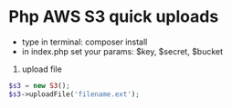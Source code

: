 Php AWS S3 quick uploads
=======================

- type in terminal: composer install
- in index.php set your params: $key, $secret, $bucket



1) upload file
```php
$s3 = new S3();
$s3->uploadFile('filename.ext');
```
